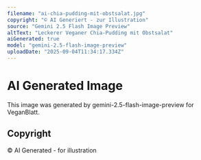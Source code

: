 ```yaml
---
filename: "ai-chia-pudding-mit-obstsalat.jpg"
copyright: "© AI Generiert - zur Illustration"
source: "Gemini 2.5 Flash Image Preview"
altText: "Leckerer Veganer Chia-Pudding mit Obstsalat"
aiGenerated: true
model: "gemini-2.5-flash-image-preview"
uploadDate: "2025-09-04T11:34:17.334Z"
---
```


# AI Generated Image

This image was generated by gemini-2.5-flash-image-preview for VeganBlatt.

## Copyright
© AI Generated - for illustration
